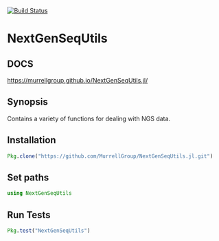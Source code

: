 [![Build Status](https://travis-ci.com/MurrellGroup/NextGenSeqUtils.jl.svg?branch=master)](https://travis-ci.com/MurrellGroup/NextGenSeqUtils.jl)

# NextGenSeqUtils

## DOCS
https://murrellgroup.github.io/NextGenSeqUtils.jl/

## Synopsis

Contains a variety of functions for dealing with NGS data.

## Installation
```julia
Pkg.clone("https://github.com/MurrellGroup/NextGenSeqUtils.jl.git")

```

## Set paths
```julia
using NextGenSeqUtils
```

## Run Tests
```julia
Pkg.test("NextGenSeqUtils")
```
